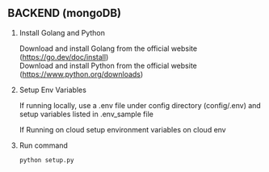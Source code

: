 ## BACKEND (mongoDB)

1. Install Golang and Python

   Download and install Golang from the official website (https://go.dev/doc/install) </br>
   Download and install Python from the official website (https://www.python.org/downloads)

2. Setup Env Variables

   If running locally, use a .env file under config directory (config/.env) and setup variables listed in .env_sample file

   If Running on cloud setup environment variables on cloud env

3. Run command

   ```
   python setup.py
   ```
